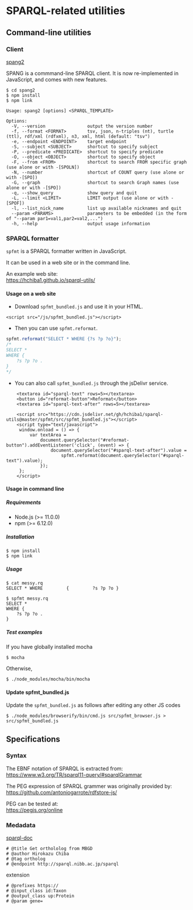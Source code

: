 # SPARQL-related utilities

## Command-line utilities

### Client

[spang2](https://github.com/hchiba1/sparql-utils/tree/master/spang2)

SPANG is a commmand-line SPARQL client. It is now re-implemented in JavaScript, and comes with new features.
```
$ cd spang2
$ npm install
$ npm link
```
```
Usage: spang2 [options] <SPARQL_TEMPLATE>

Options:
  -V, --version                output the version number
  -f, --format <FORMAT>        tsv, json, n-triples (nt), turtle (ttl), rdf/xml (rdfxml), n3, xml, html (default: "tsv")
  -e, --endpoint <ENDPOINT>    target endpoint
  -S, --subject <SUBJECT>      shortcut to specify subject
  -P, --predicate <PREDICATE>  shortcut to specify predicate
  -O, --object <OBJECT>        shortcut to specify object
  -F, --from <FROM>            shortcut to search FROM specific graph (use alone or with -[SPOLN])
  -N, --number                 shortcut of COUNT query (use alone or with -[SPO])
  -G, --graph                  shortcut to search Graph names (use alone or with -[SPO])
  -q, --show_query             show query and quit
  -L, --limit <LIMIT>          LIMIT output (use alone or with -[SPOF])
  -l, --list_nick_name         list up available nicknames and quit
  --param <PARAMS>             parameters to be embedded (in the form of "--param par1=val1,par2=val2,...")
  -h, --help                   output usage information
```

### SPARQL formatter

`spfmt` is a SPARQL formatter written in JavaScript.

It can be used in a web site or in the command line.

An example web site:<br>
https://hchiba1.github.io/sparql-utils/

#### Usage on a web site

* Download `spfmt_bundled.js` and use it in your HTML.

```
<script src="/js/spfmt_bundled.js"></script>
```

* Then you can use `spfmt.reformat`.
```javascript
spfmt.reformat("SELECT * WHERE {?s ?p ?o}");
/*
SELECT *
WHERE {
    ?s ?p ?o .
}
*/
```

* You can also call `spfmt_bundled.js` through the jsDelivr service.
```
    <textarea id="sparql-text" rows=5></textarea>
    <button id="reformat-button">Reformat</button>
    <textarea id="sparql-text-after" rows=5></textarea>
    
    <script src="https://cdn.jsdelivr.net/gh/hchiba1/sparql-utils@master/spfmt/src/spfmt_bundled.js"></script>  
    <script type="text/javascript">
     window.onload = () => {
         var textArea = 
             document.querySelector("#reformat-button").addEventListener('click', (event) => {
                 document.querySelector("#sparql-text-after").value =
                     spfmt.reformat(document.querySelector("#sparql-text").value);
             });
     };
    </script>
```
#### Usage in command line

##### Requirements
- Node.js (>= 11.0.0)
- npm (>= 6.12.0)

##### Installation
```
$ npm install
$ npm link
```

##### Usage
```
$ cat messy.rq 
SELECT * WHERE         {         ?s ?p ?o }

$ spfmt messy.rq 
SELECT *
WHERE {
    ?s ?p ?o .
}
```

##### Test examples
If you have globally installed mocha

```
$ mocha
```
Otherwise,
```
$ ./node_modules/mocha/bin/mocha
```

#### Update spfmt_bundled.js
Update the `spfmt_bundled.js` as follows after editing any other JS codes
```
$ ./node_modules/browserify/bin/cmd.js src/spfmt_browser.js > src/spfmt_bundled.js 
```

## Specifications

### Syntax
The EBNF notation of SPARQL is extracted from:<br>
https://www.w3.org/TR/sparql11-query/#sparqlGrammar

The PEG expression of SPARQL grammer was originally provided by:<br>
https://github.com/antoniogarrote/rdfstore-js/

PEG can be tested at:<br>
https://pegjs.org/online

### Medadata
[sparql-doc](https://github.com/ldodds/sparql-doc)
```
# @title Get orthololog from MBGD
# @author Hirokazu Chiba
# @tag ortholog
# @endpoint http://sparql.nibb.ac.jp/sparql
```
extension
```
# @prefixes https://
# @input_class id:Taxon
# @output_class up:Protein
# @param gene=
```
